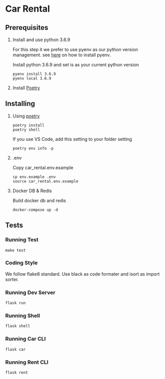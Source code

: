 # Car Rental

## Prerequisites

1. Install and use python 3.6.9

    For this step it we prefer to use pyenv as our python version management. see [here](https://github.com/pyenv/pyenv#installation) on how to install pyenv.

    Install python 3.6.9 and set is as your current python version

    ```shell
    pyenv install 3.6.9
    pyenv local 3.6.9
    ```

2. Install [Poetry](https://poetry.eustace.io/docs/#installation)


## Installing

   
1. Using [poetry](https://poetry.eustace.io/docs/#installation)

    ```shell script
    poetry install
    poetry shell
    ```

    If you use VS Code, add this setting to your folder setting
    
    ```shell script
    poetry env info -p
    ```
    
2. .env
    
    Copy car_rental.env.example
    
    ```shell script
    cp env.example .env
    source car_rental.env.example 
    ```
    
3. Docker DB & Redis
    
    Build docker db and redis
    
    ```shell script
    docker-compose up -d 
    ```
    

## Tests

### Running Test

```shell
make test
```

### Coding Style

We follow flake8 standard. Use black as code formater and isort as import sorter.

### Running Dev Server

```shell
flask run
```

### Running Shell

```shell
flask shell
```

### Running Car CLI

```shell
flask car
```

### Running Rent CLI

```shell
flask rent
```

